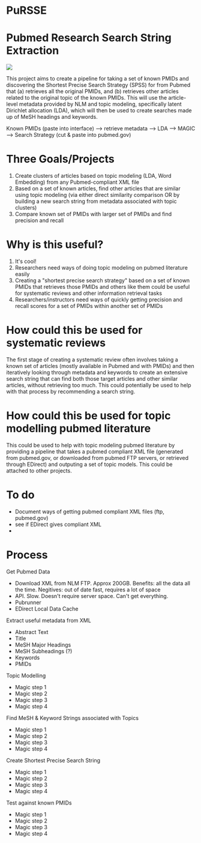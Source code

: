 # PuRSSE
# Pubmed Research Search String Extraction

<img src="https://raw.githubusercontent.com/NCBI-Hackathons/SystematicReviews/master/PuRSSE.png" />

This project aims to create a pipeline for taking a set of known PMIDs and discovering the Shortest Precise Search Strategy (SPSS) for from Pubmed that (a) retrieves all the original PMIDs, and (b) retrieves other articles related to the original topic of the known PMIDs. This will use the article-level metadata provided by NLM and topic modeling, specifically  latent Dirichlet allocation (LDA), which will then be used to create searches made up of MeSH headings and keywords. 

Known PMIDs (paste into interface) --> retrieve metadata --> LDA --> MAGIC --> Search Strategy (cut & paste into pubmed.gov)

# Three Goals/Projects
1. Create clusters of articles based on topic modeling (LDA, Word Embedding) from any Pubmed-compliant XML file
2. Based on a set of known articles, find other articles that are similar using topic modeling (via either direct similarity comparison OR by building a new search string from metadata associated with topic clusters)
3. Compare known set of PMIDs with larger set of PMIDs and find precision and recall

# Why is this useful?
1. It's cool!
2. Researchers need ways of doing topic modeling on pubmed literature easily 
3. Creating a "shortest precise search strategy" based on a set of known PMIDs that retrieves those PMIDs and others like them could be useful for systematic reviews and other information retrieval tasks
4. Researchers/instructors need ways of quickly getting precision and recall scores for a set of PMIDs within another set of PMIDs

# How could this be used for systematic reviews
The first stage of creating a systematic review often involves taking a known set of articles (mostly available in Pubmed and with PMIDs) and then iteratively looking through metadata and keywords to create an extensive search string that can find both those target articles and other similar articles, without retrieving too much. This could potentially be used to help with that process by recommending a search string. 

# How could this be used for topic modelling pubmed literature
This could be used to help with topic modeling pubmed literature by providing a pipeline that takes a pubmed compliant XML file (generated from pubmed.gov, or downloaded from pubmed FTP servers, or retrieved through EDirect) and outputing a set of topic models. This could be attached to other projects. 

# To do
- Document ways of getting pubmed compliant XML files (ftp, pubmed.gov)
- see if EDirect gives compliant XML
- 

# Process

Get Pubmed Data
- Download XML from NLM FTP. Approx 200GB. Benefits: all the data all the time. Negitives: out of date fast, requires a lot of space
- API. Slow. Doesn't require server space. Can't get everything. 
- Pubrunner
- EDirect Local Data Cache

Extract useful metadata from XML
- Abstract Text
- Title
- MeSH Major Headings
- MeSH Subheadings (?)
- Keywords
- PMIDs

Topic Modelling
- Magic step 1
- Magic step 2
- Magic step 3
- Magic step 4

Find MeSH & Keyword Strings associated with Topics
- Magic step 1
- Magic step 2
- Magic step 3
- Magic step 4

Create Shortest Precise Search String 
- Magic step 1
- Magic step 2
- Magic step 3
- Magic step 4

Test against known PMIDs
- Magic step 1
- Magic step 2
- Magic step 3
- Magic step 4



